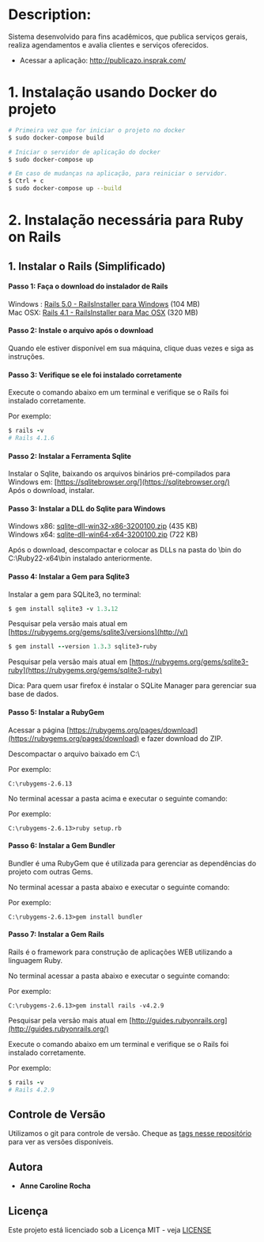 # Description:

Sistema desenvolvido para fins acadêmicos, que publica serviços gerais, realiza agendamentos e avalia clientes e serviços oferecidos.
- Acessar a aplicação: http://publicazo.insprak.com/

# 1. Instalação usando Docker do projeto

```bash
# Primeira vez que for iniciar o projeto no docker
$ sudo docker-compose build
```
```bash
# Iniciar o servidor de aplicação do docker
$ sudo docker-compose up
```
```bash
# Em caso de mudanças na aplicação, para reiniciar o servidor.
$ Ctrl + c
$ sudo docker-compose up --build
```


# 2. Instalação necessária para Ruby on Rails

## 1. Instalar o Rails \(Simplificado\)

#### Passo 1: Faça o download do instalador de Rails

Windows : [Rails 5.0 - RailsInstaller para Windows](https://s3.amazonaws.com/railsinstaller/Windows/railsinstaller-3.3.0.exe) \(104 MB\)  
Mac OSX: [Rails 4.1 - RailsInstaller para Mac OSX](https://s3.amazonaws.com/railsinstaller/OSX/RailsInstaller-1.0.4-osx-10.7.app.tgz) \(320 MB\)

#### Passo 2: Instale o arquivo após o download

Quando ele estiver disponível em sua máquina, clique duas vezes e siga as instruções.

#### Passo 3: Verifique se ele foi instalado corretamente

Execute o comando abaixo em um terminal e verifique se o Rails foi instalado corretamente.

Por exemplo:

```ruby
$ rails -v
# Rails 4.1.6
```

#### Passo 2: Instalar a Ferramenta Sqlite

Instalar o Sqlite, baixando os arquivos binários pré-compilados para Windows em: [https://sqlitebrowser.org/](https://sqlitebrowser.org/)   
Após o download, instalar.

#### Passo 3: Instalar a DLL do Sqlite para Windows

Windows x86: [sqlite-dll-win32-x86-3200100.zip](https://www.sqlite.org/2017/sqlite-dll-win32-x86-3200100.zip) \(435 KB\)  
Windows x64: [sqlite-dll-win64-x64-3200100.zip](https://www.sqlite.org/2017/sqlite-dll-win64-x64-3200100.zip) \(722 KB\)  
  
Após o download, descompactar e colocar as DLLs na pasta do \bin do C:\Ruby22-x64\bin instalado anteriormente.

#### Passo 4: Instalar a Gem para Sqlite3

Instalar a gem para SQLite3, no terminal:

```ruby
$ gem install sqlite3 -v 1.3.12
```

 Pesquisar pela versão mais atual em [https://rubygems.org/gems/sqlite3/versions](http://v/)

```ruby
$ gem install --version 1.3.3 sqlite3-ruby
```

 Pesquisar pela versão mais atual em [https://rubygems.org/gems/sqlite3-ruby](https://rubygems.org/gems/sqlite3-ruby)  
  
Dica: Para quem usar firefox é instalar o SQLite Manager para gerenciar sua base de dados.

#### Passo 5: Instalar a RubyGem

Acessar a página [https://rubygems.org/pages/download](https://rubygems.org/pages/download) e fazer download do ZIP.  
  
Descompactar o arquivo baixado em C:\  
  
Por exemplo:

```text
C:\rubygems-2.6.13
```

 No terminal acessar a pasta acima e executar o seguinte comando:  
  
Por exemplo:

```text
C:\rubygems-2.6.13>ruby setup.rb
```

#### Passo 6: Instalar a Gem Bundler

Bundler é uma RubyGem que é utilizada para gerenciar as dependências do projeto com outras Gems.  
  
No terminal acessar a pasta abaixo e executar o seguinte comando:  
  
Por exemplo:

```text
C:\rubygems-2.6.13>gem install bundler
```

#### Passo 7: Instalar a Gem Rails

Rails é o framework para construção de aplicações WEB utilizando a linguagem Ruby.  
  
No terminal acessar a pasta abaixo e executar o seguinte comando:  
  
Por exemplo:

```text
C:\rubygems-2.6.13>gem install rails -v4.2.9
```

Pesquisar pela versão mais atual em [http://guides.rubyonrails.org](http://guides.rubyonrails.org/)  
  
Execute o comando abaixo em um terminal e verifique se o Rails foi instalado corretamente.  
  
Por exemplo:

```ruby
$ rails -v
# Rails 4.2.9
```

## Controle de Versão
Utilizamos o git para controle de versão. Cheque as [tags nesse repositório](https://github.com/carolsprak/publicazo/tags) para ver as versões disponíveis.

## Autora
* **Anne Caroline Rocha**

## Licença
Este projeto está licenciado sob a Licença MIT - veja [LICENSE](LICENSE)

